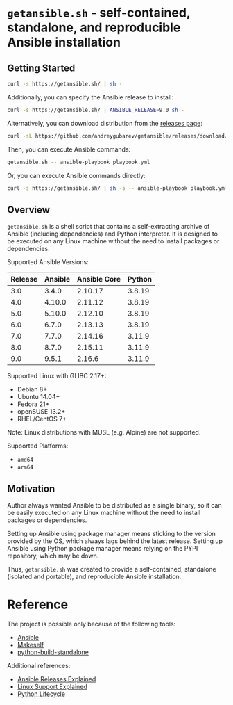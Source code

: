 # `getansible.sh` - self-contained, standalone, and reproducible Ansible installation

## Getting Started

```bash
curl -s https://getansible.sh/ | sh -
```

Additionally, you can specify the Ansible release to install:
```bash
curl -s https://getansible.sh/ | ANSIBLE_RELEASE=9.0 sh -
```

Alternatively, you can download distribution from the [releases page](https://github.com/andreygubarev/getansible/releases):
```bash
curl -sL https://github.com/andreygubarev/getansible/releases/download/v0.3.2/getansible-9.0-amd64.sh -o /usr/local/bin/getansible.sh
```

Then, you can execute Ansible commands:
```bash
getansible.sh -- ansible-playbook playbook.yml
```

Or, you can execute Ansible commands directly:
```bash
curl -s https://getansible.sh/ | sh -s -- ansible-playbook playbook.yml
```

## Overview

`getansible.sh` is a shell script that contains a self-extracting archive of Ansible (including dependencies) and Python interpreter. It is designed to be executed on any Linux machine without the need to install packages or dependencies.

Supported Ansible Versions:

| Release | Ansible | Ansible Core | Python |
|---------|---------|--------------|--------|
| 3.0     | 3.4.0   | 2.10.17      | 3.8.19 |
| 4.0     | 4.10.0  | 2.11.12      | 3.8.19 |
| 5.0     | 5.10.0  | 2.12.10      | 3.8.19 |
| 6.0     | 6.7.0   | 2.13.13      | 3.8.19 |
| 7.0     | 7.7.0   | 2.14.16      | 3.11.9 |
| 8.0     | 8.7.0   | 2.15.11      | 3.11.9 |
| 9.0     | 9.5.1   | 2.16.6       | 3.11.9 |

Supported Linux with GLIBC 2.17+:

- Debian 8+
- Ubuntu 14.04+
- Fedora 21+
- openSUSE 13.2+
- RHEL/CentOS 7+

Note: Linux distributions with MUSL (e.g. Alpine) are not supported.

Supported Platforms:

- `amd64`
- `arm64`

## Motivation

Author always wanted Ansible to be distributed as a single binary, so it can be easily executed on any Linux machine without the need to install packages or dependencies.

Setting up Ansible using package manager means sticking to the version provided by the OS, which always lags behind the latest release. Setting up Ansible using Python package manager means relying on the PYPI repository, which may be down.

Thus, `getansible.sh` was created to provide a self-contained, standalone (isolated and portable), and reproducible Ansible installation.

# Reference

The project is possible only because of the following tools:

- [Ansible](https://www.ansible.com/)
- [Makeself](https://makeself.io/)
- [python-build-standalone](https://github.com/indygreg/python-build-standalone)

Additional references:

- [Ansible Releases Explained](https://docs.ansible.com/ansible/latest/reference_appendices/release_and_maintenance.html)
- [Linux Support Explained](https://gregoryszorc.com/docs/python-build-standalone/20220227/running.html#linux)
- [Python Lifecycle](https://devguide.python.org/versions/#versions)
